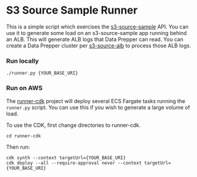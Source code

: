 # S3 Source Sample Runner

This is a simple script which exercises the [s3-source-sample](../../sample-apps/s3-source-sample) API. You can use
it to generate some load on an s3-source-sample app running behind an ALB. This will generate ALB logs that
Data Prepper can read. You can create a Data Prepper cluster per [s3-source-alb](../s3-source-alb) to process
those ALB logs.

### Run locally

```
./runner.py {YOUR_BASE_URI}
```

### Run on AWS

The [runner-cdk](runner-cdk) project will deploy several ECS Fargate tasks running the `runner.py` script. You can
use this if you wish to generate a large volume of load.

To use the CDK, first change directories to runner-cdk.

```
cd runner-cdk
```

Then run:

```
cdk synth --context targetUrl={YOUR_BASE_URI}
cdk deploy --all --require-approval never --context targetUrl={YOUR_BASE_URI}
```
